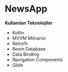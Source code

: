 # NewsApp

**Kullanılan Teknolojiler**

- Kotlin
- MVVM Mimarisi
- Retrofit
- Room Database
- Data Binding
- Navigation Components
- Glide
